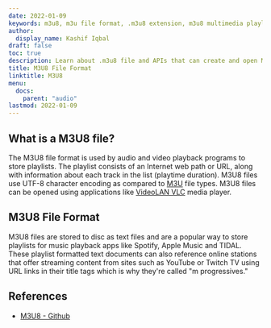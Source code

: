 ```yaml
---
date: 2022-01-09
keywords: m3u8, m3u file format, .m3u8 extension, m3u8 multimedia playlist, m3u8 playlist format
author:
  display_name: Kashif Iqbal
draft: false
toc: true
description: Learn about .m3u8 file and APIs that can create and open M3U8 files.
title: M3U8 File Format
linktitle: M3U8
menu:
  docs:
    parent: "audio"
lastmod: 2022-01-09
---
```


## What is a M3U8 file?

The M3U8 file format is used by audio and video playback programs to store playlists. The playlist consists of an Internet web path or URL, along with information about each track in the list (playtime duration). M3U8 files use UTF-8 character encoding as compared to [M3U](/audio/m3u/) file types. M3U8 files can be opened using applications like [VideoLAN VLC](https://www.videolan.org/vlc/features.html) media player.

## M3U8 File Format

M3U8 files are stored to disc as text files and are a popular way to store playlists for music playback apps like Spotify, Apple Music and TIDAL. These playlist formatted text documents can also reference online stations that offer streaming content from sites such as YouTube or Twitch TV using URL links in their title tags which is why they're called "m progressives."

## References ##

- [M3U8 - Github](https://gist.github.com/primaryobjects/7423d7982656a31e72542f60d30f9d30)
